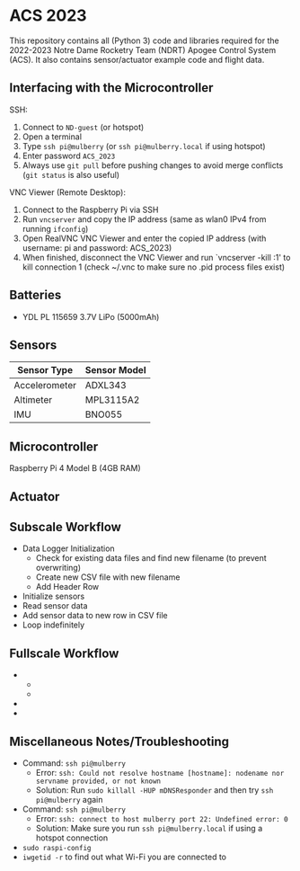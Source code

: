 # ACS 2023
This repository contains all (Python 3) code and libraries required for the 2022-2023 Notre Dame Rocketry Team (NDRT) Apogee Control System (ACS). It also contains sensor/actuator example code and flight data.

## Interfacing with the Microcontroller
SSH:
1. Connect to `ND-guest` (or hotspot)
2. Open a terminal
3. Type `ssh pi@mulberry` (or `ssh pi@mulberry.local` if using hotspot)
4. Enter password `ACS_2023`
5. Always use `git pull` before pushing changes to avoid merge conflicts (`git status` is also useful)

VNC Viewer (Remote Desktop):
1. Connect to the Raspberry Pi via SSH
2. Run `vncserver` and copy the IP address (same as wlan0 IPv4 from running `ifconfig`)
3. Open RealVNC VNC Viewer and enter the copied IP address (with username: pi and password: ACS_2023)
4. When finished, disconnect the VNC Viewer and run `vncserver -kill :1' to kill connection 1 (check ~/.vnc to make sure no .pid process files exist)

## Batteries
* YDL PL 115659 3.7V LiPo (5000mAh)

## Sensors

|  Sensor Type  | Sensor Model |
| ------------- | ------------ |
| Accelerometer |    ADXL343   |
|   Altimeter   |   MPL3115A2  |
|      IMU      |     BNO055   |

## Microcontroller
Raspberry Pi 4 Model B (4GB RAM)

## Actuator

## Subscale Workflow

* Data Logger Initialization
  * Check for existing data files and find new filename (to prevent overwriting)
  * Create new CSV file with new filename
  * Add Header Row
* Initialize sensors
* Read sensor data
* Add sensor data to new row in CSV file
* Loop indefinitely

## Fullscale Workflow

*
  *
  *
*
*

## Miscellaneous Notes/Troubleshooting
* Command: `ssh pi@mulberry`
  * Error: `ssh: Could not resolve hostname [hostname]: nodename nor servname provided, or not known`
  * Solution: Run `sudo killall -HUP mDNSResponder` and then try `ssh pi@mulberry` again
* Command: `ssh pi@mulberry`
  * Error: `ssh: connect to host mulberry port 22: Undefined error: 0`
  * Solution: Make sure you run `ssh pi@mulberry.local` if using a hotspot connection
* `sudo raspi-config`
* `iwgetid -r` to find out what Wi-Fi you are connected to
